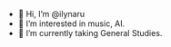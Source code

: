 - 👋 Hi, I’m @ilynaru
- 👀 I’m interested in music, AI.
- 🌱 I’m currently taking General Studies.


<!---
ilynaru/ilynaru is a ✨ special ✨ repository because its `README.md` (this file) appears on your GitHub profile.
You can click the Preview link to take a look at your changes.
--->
